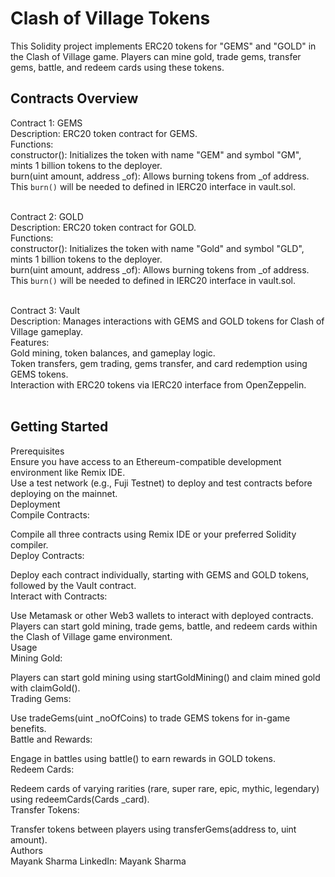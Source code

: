 # Clash of Village Tokens
This Solidity project implements ERC20 tokens for "GEMS" and "GOLD" in the Clash of Village game. Players can mine gold, trade gems, transfer gems, battle, and redeem cards using these tokens.

## Contracts Overview

Contract 1: GEMS<br>
Description: ERC20 token contract for GEMS.<br>
Functions:<br>
constructor(): Initializes the token with name "GEM" and symbol "GM", mints 1 billion tokens to the deployer.<br>
burn(uint amount, address _of): Allows burning tokens from _of address. This ```burn()``` will be needed to defined in IERC20 interface in vault.sol.<br><br>

Contract 2: GOLD<br>
Description: ERC20 token contract for GOLD.<br>
Functions:<br>
constructor(): Initializes the token with name "Gold" and symbol "GLD", mints 1 billion tokens to the deployer.<br>
burn(uint amount, address _of): Allows burning tokens from _of address. This ```burn()``` will be needed to defined in IERC20 interface in vault.sol.<br><br>

Contract 3: Vault<br>
Description: Manages interactions with GEMS and GOLD tokens for Clash of Village gameplay.<br>
Features:<br>
Gold mining, token balances, and gameplay logic.<br>
Token transfers, gem trading, gems transfer, and card redemption using GEMS tokens.<br>
Interaction with ERC20 tokens via IERC20 interface from OpenZeppelin.<br><br>
## Getting Started
Prerequisites<br>
Ensure you have access to an Ethereum-compatible development environment like Remix IDE.<br>
Use a test network (e.g., Fuji Testnet) to deploy and test contracts before deploying on the mainnet.<br>
Deployment<br>
Compile Contracts:<br>

Compile all three contracts using Remix IDE or your preferred Solidity compiler.<br>
Deploy Contracts:<br>

Deploy each contract individually, starting with GEMS and GOLD tokens, followed by the Vault contract.<br>
Interact with Contracts:<br>

Use Metamask or other Web3 wallets to interact with deployed contracts.<br>
Players can start gold mining, trade gems, battle, and redeem cards within the Clash of Village game environment.<br>
Usage<br>
Mining Gold:<br>

Players can start gold mining using startGoldMining() and claim mined gold with claimGold().<br>
Trading Gems:<br>

Use tradeGems(uint _noOfCoins) to trade GEMS tokens for in-game benefits.<br>
Battle and Rewards:<br>

Engage in battles using battle() to earn rewards in GOLD tokens.<br>
Redeem Cards:<br>

Redeem cards of varying rarities (rare, super rare, epic, mythic, legendary) using redeemCards(Cards _card).<br>
Transfer Tokens:<br>

Transfer tokens between players using transferGems(address to, uint amount).<br>
Authors<br>
Mayank Sharma
LinkedIn: Mayank Sharma

